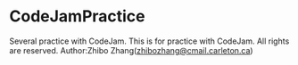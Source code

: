 # CodeJamPractice
Several practice with CodeJam.
This is for practice with CodeJam.
All rights are reserved.
Author:Zhibo Zhang(zhibozhang@cmail.carleton.ca)
